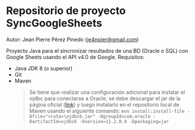 # Repositorio de proyecto SyncGoogleSheets

Autor: Jean Pierre Pérez Pinedo (je4npier@gmail.com)

Proyecto Java para el sincronizar resultados de una BD (Oracle o SQL) con Google Sheets usando el API v4.0 de Google.
Requisitos:
- Java JDK 8 (o superior)
- Git
- Maven
	> Se tiene que realizar una configuración adicional para instalar el ojdbc para conectarse a Oracle, se debe descargar el jar de la página oficial ([link](https://www.oracle.com/database/technologies/jdbcdriver-ucp-downloads.html)) y luego instalarlo en el repositorio local de Maven usando el siguiente comando:
		```
		mvn install:install-file -Dfile="<ruta>\ojdbc6.jar"
		-DgroupId=com.oracle -DartifactId=ojdbc6 -Dversion=11.2.0.4 -Dpackaging=jar
		```